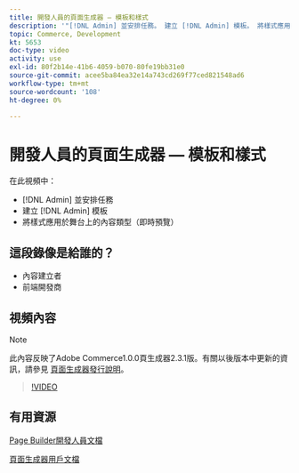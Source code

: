 ```yaml
---
title: 開發人員的頁面生成器 — 模板和樣式
description: '"[!DNL Admin] 並安排任務。 建立 [!DNL Admin] 模板​。 將樣式應用於舞台上的內容類型（即時預覽）。」'
topic: Commerce, Development
kt: 5653
doc-type: video
activity: use
exl-id: 80f2b14e-41b6-4059-b070-80fe19bb31e0
source-git-commit: acee5ba84ea32e14a743cd269f77ced821548ad6
workflow-type: tm+mt
source-wordcount: '108'
ht-degree: 0%

---
```


# 開發人員的頁面生成器 — 模板和樣式

在此視頻中：

- [!DNL Admin] 並安排任務
- 建立 [!DNL Admin] 模板&#x200B;
- 將樣式應用於舞台上的內容類型（即時預覽）

## 這段錄像是給誰的？

- 內容建立者
- 前端開發商

## 視頻內容

>[!NOTE]
>
>此內容反映了Adobe Commerce1.0.0頁生成器2.3.1版。有關以後版本中更新的資訊，請參見 [頁面生成器發行說明](https://devdocs.magento.com/page-builder/docs/release-notes.html)。

>[!VIDEO](https://video.tv.adobe.com/v/35712?quality=12&learn=on)

## 有用資源

[Page Builder開發人員文檔](https://devdocs.magento.com/page-builder/docs/index.html)

[頁面生成器用戶文檔](https://docs.magento.com/user-guide/cms/page-builder.html)
